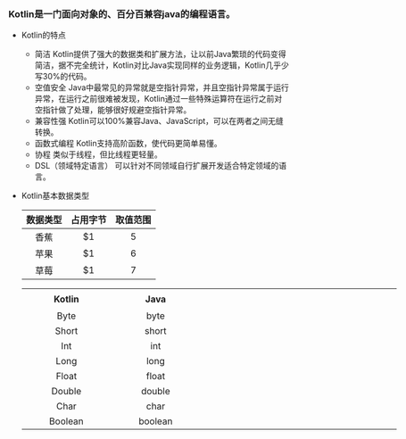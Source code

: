 ### Kotlin是一门面向对象的、百分百兼容java的编程语言。
* Kotlin的特点
    * 简洁 Kotlin提供了强大的数据类和扩展方法，让以前Java繁琐的代码变得简洁，据不完全统计，Kotlin对比Java实现同样的业务逻辑，Kotlin几乎少写30%的代码。
    * 空值安全 Java中最常见的异常就是空指针异常，并且空指针异常属于运行异常，在运行之前很难被发现，Kotlin通过一些特殊运算符在运行之前对空指针做了处理，能够很好规避空指针异常。
    * 兼容性强 Kotlin可以100%兼容Java、JavaScript，可以在两者之间无缝转换。
    * 函数式编程 Kotlin支持高阶函数，使代码更简单易懂。
    * 协程 类似于线程，但比线程更轻量。
    * DSL（领域特定语言） 可以针对不同领域自行扩展开发适合特定领域的语言。
    
* Kotlin基本数据类型

    | 数据类型| 占用字节|取值范围|
    |    :----:   | :-----:   | :----: |
    | 香蕉        | $1      |   5    |
    | 苹果        | $1      |   6    |
    | 草莓        | $1      |   7    |
    
   <table border=0 cellpadding=0 cellspacing=0 width=671 style='border-collapse:
 collapse;table-layout:fixed;width:504pt;text-align:center'>
 <col width=149 span=2 style='mso-width-source:userset;mso-width-alt:4768;
 width:112pt'>
 <col class=xl67 width=373 style='mso-width-source:userset;mso-width-alt:11936;
 width:280pt'>
 <tr height=36 style='mso-height-source:userset;height:27.0pt'>
  <th height=36 class=xl65 width=400 style='height:27.0pt;width:112pt'>Kotlin</td>
  <th class=xl65 width=400 style='width:112pt'>Java</td>
 </tr>
 <tr height=27 style='mso-height-source:userset;height:20.25pt'>
  <td height=27 class=xl65 style='height:20.25pt'>Byte</td>
  <td class=xl65>byte</td>
 </tr>
 <tr height=27 style='mso-height-source:userset;height:20.25pt'>
  <td height=27 class=xl65 style='height:20.25pt'>Short</td>
  <td class=xl65>short</td>
 </tr>
 <tr height=27 style='mso-height-source:userset;height:20.25pt'>
  <td height=27 class=xl65 style='height:20.25pt'>Int</td>
  <td class=xl65>int</td>
 </tr>
 <tr height=27 style='mso-height-source:userset;height:20.25pt'>
  <td height=27 class=xl65 style='height:20.25pt'>Long</td>
  <td class=xl65>long</td>
  <td class=xl66></td>
 </tr>
 <tr height=27 style='mso-height-source:userset;height:20.25pt'>
  <td height=27 class=xl65 style='height:20.25pt'>Float</td>
  <td class=xl65>float</td>
 </tr>
 <tr height=27 style='mso-height-source:userset;height:20.25pt'>
  <td height=27 class=xl65 style='height:20.25pt'>Double</td>
  <td class=xl65>double</td>
 </tr>
 <tr height=27 style='mso-height-source:userset;height:20.25pt'>
  <td height=27 class=xl65 style='height:20.25pt'>Char</td>
  <td class=xl65>char</td>
 </tr>
 <tr height=27 style='mso-height-source:userset;height:20.25pt'>
  <td height=27 class=xl65 style='height:20.25pt'>Boolean</td>
  <td class=xl65>boolean</td>
 </tr>
</table>

